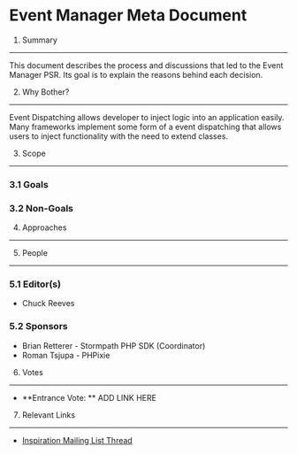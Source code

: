 Event Manager Meta Document
===========================

1. Summary
----------

This document describes the process and discussions that led to the Event Manager PSR. Its goal is to explain the reasons behind each decision.

2. Why Bother?
--------------
Event Dispatching allows developer to inject logic into an application easily.
Many frameworks implement some form of a event dispatching that allows users to
inject functionality with the need to extend classes.


3. Scope
--------

### 3.1 Goals



### 3.2 Non-Goals



4. Approaches
-------------




5. People
---------

### 5.1 Editor(s)

* Chuck Reeves

### 5.2 Sponsors

* Brian Retterer - Stormpath PHP SDK (Coordinator)
* Roman Tsjupa - PHPixie

6. Votes
--------

* **Entrance Vote: **  ADD LINK HERE


7. Relevant Links
-----------------

* [Inspiration Mailing List Thread](https://groups.google.com/forum/#!topic/php-fig/-EJOStgxAwY)
